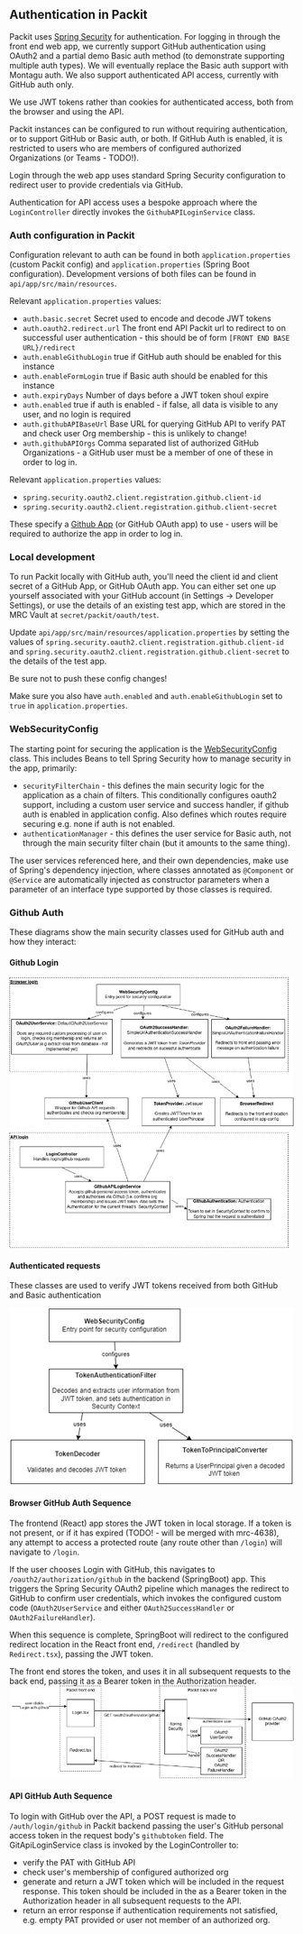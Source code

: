 ## Authentication in Packit

Packit uses [Spring Security](https://spring.io/projects/spring-security) for authentication. For logging in through the front end web app, we currently 
support GitHub authentication using OAuth2 and a partial demo Basic auth method (to demonstrate supporting multiple auth types). We
will eventually replace the Basic auth support with Montagu auth. We also support authenticated API access, currently
with GitHub auth only. 

We use JWT tokens rather than cookies for authenticated access, both from the browser and using the API. 

Packit instances can be configured to run without requiring authentication, or to support GitHub or Basic auth, or both.
If GitHub Auth is enabled, it is restricted to users who are members of configured authorized Organizations (or Teams - TODO!).

Login through the web app uses standard Spring Security configuration to redirect user to provide credentials via
GitHub.

Authentication for API access uses a bespoke approach where the `LoginController` directly invokes the
`GithubAPILoginService` class.

### Auth configuration in Packit
Configuration relevant to auth can be found in both `application.properties` (custom Packit config) and `application.properties`
(Spring Boot configuration). Development versions of both files can be found in `api/app/src/main/resources`.

Relevant `application.properties` values:
- `auth.basic.secret` Secret used to encode and decode JWT tokens
- `auth.oauth2.redirect.url` The front end API Packit url to redirect to on successful user authentication - this should
be of form `[FRONT END BASE URL}/redirect`
- `auth.enableGithubLogin` true if GitHub auth should be enabled for this instance
- `auth.enableFormLogin` true if Basic auth should be enabled for this instance
- `auth.expiryDays` Number of days before a JWT token shoul expire
- `auth.enabled` true if auth is enabled - if false, all data is visible to any user, and no login is required
- `auth.githubAPIBaseUrl` Base URL for querying GitHub API to verify PAT and check user Org membership - this is unlikely to change!
- `auth.githubAPIOrgs` Comma separated list of authorized GitHub Organizations - a GitHub user must be a member 
of one of these in order to log in. 

Relevant `application.properties` values:
- `spring.security.oauth2.client.registration.github.client-id`
- `spring.security.oauth2.client.registration.github.client-secret`

These specify a [Github App](https://docs.github.com/en/apps) (or GitHub OAuth app) to use - users will be required to authorize the app in order to
log in. 

### Local development 

To run Packit locally with GitHub auth, you'll need the client id and client secret of a GitHub App, or GitHub OAuth app. 
You can either set one up yourself associated with your GitHub account (in Settings -> Developer Settings),
or use the details of an existing test app, which are stored in the MRC Vault at
`secret/packit/oauth/test`.

Update `api/app/src/main/resources/application.properties` by setting the values of
`spring.security.oauth2.client.registration.github.client-id` and 
`spring.security.oauth2.client.registration.github.client-secret` to the details of the test app. 

Be sure not to push these config changes!

Make sure you also have `auth.enabled` and `auth.enableGithubLogin` set to `true` in `application.properties`.


### WebSecurityConfig

The starting point for securing the application is the 
[WebSecurityConfig](https://github.com/mrc-ide/packit/blob/main/api/app/src/main/kotlin/packit/security/WebSecurityConfig.kt)
class. This includes Beans to tell Spring Security how to manage security in the app, primarily:
- `securityFilterChain` - this defines the main security logic for the application as a chain of filters. This 
conditionally configures oauth2 support, including a custom user service and success handler, if github auth is enabled
in application config. Also defines which routes require securing e.g. none if auth is not enabled.
- `authenticationManager` - this defines the user service for Basic auth, not through the main security 
filter chain (but it amounts to the same thing).

The user services referenced here, and their own dependencies, make use of Spring's dependency injection, where
classes annotated as `@Component` or `@Service` are automatically injected as constructor parameters when a parameter
of an interface type supported by those classes is required.

### Github Auth

These diagrams show the main security classes used for GitHub auth and how they interact:

#### Github Login
![image](Packit%20Github%20login.drawio.png)

#### Authenticated requests 

These classes are used to verify JWT tokens received from both GitHub and Basic authentication

![image](Packit%20JWT%20authenticate.drawio.png)

#### Browser GitHub Auth Sequence
 
The frontend (React) app stores the JWT token in local storage. If a token is not present, or if it has expired
(TODO! - will be merged with mrc-4638), any attempt to access a protected route (any route other than `/login`) will navigate to `/login`.

If the user chooses
Login with GitHub, this navigates to `/oauth2/authorization/github` in the backend (SpringBoot) app. This triggers
the Spring Security OAuth2 pipeline which manages the redirect to GitHub to confirm user credentials, which invokes
the configured custom code (`OAuth2UserService` and either `OAuth2SuccessHandler` or `OAuth2FailureHandler`). 

When this sequence is complete,
SpringBoot will redirect to the configured redirect location in the React front end, `/redirect` (handled by
`Redirect.tsx`), passing the JWT token. 

The front end stores the token, and uses it in all subsequent requests to the 
back end, passing it as a Bearer token in the Authorization header. 
![image](Packit%20browser%20login.drawio.png)


#### API GitHub Auth Sequence

To login with GitHub over the API, a POST request is made to `/auth/login/github` in Packit backend passing the user's GitHub
personal access token in the request body's `githubtoken` field. 
The GitApiLoginService class is invoked by the LoginController to:
- verify the PAT with GitHub API
- check user's membership of configured authorized org
- generate and return a JWT token which will be included in the request response. This token should be included in the 
as a Bearer token in the Authorization header in all subsequent requests to the API.
- return an error response if authentication requirements not satisfied, e.g. empty PAT provided or user not member of
an authorized org. 
